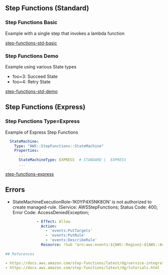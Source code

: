 
## Step Functions (Standard)


### Step Functions Basic

Example with a single step that invokes a lambda function

[step-functions-std-basic](step-functions-std-basic.yaml)

### Step Functions Demo

Example using various State types

- foo=3: Succeed State
- foo=4: Retry State

[step-functions-std-demo](step-functions-std-demo.yaml)

## Step Functions (Express)

### Step Functions Type=Express

Example of Express Step Functions

```yaml
  StateMachine:
    Type: "AWS::StepFunctions::StateMachine"
    Properties:
      ...
      StateMachineType: EXPRESS  # STANDARD |  EXPRESS 
      ...
```

[step-functions-express](step-functions-express.yaml)



## Errors
- StateMachineExecutionRole-1K0YP4X5NK8ON' is not authorized to create managed-rule. (Service: AWSStepFunctions; Status Code: 400; Error Code: AccessDeniedException;
```yaml
              - Effect: Allow
                Action:
                  - 'events:PutTargets'
                  - 'events:PutRule'
                  - 'events:DescribeRule'
                Resource: !Sub "arn:aws:events:${AWS::Region}:${AWS::AccountId}:rule/StepFunctionsGetEventsForBatchJobsRule"
                
## References

- https://docs.aws.amazon.com/step-functions/latest/dg/service-integration-iam-templates.html
- https://docs.aws.amazon.com/step-functions/latest/dg/tutorials.html

```